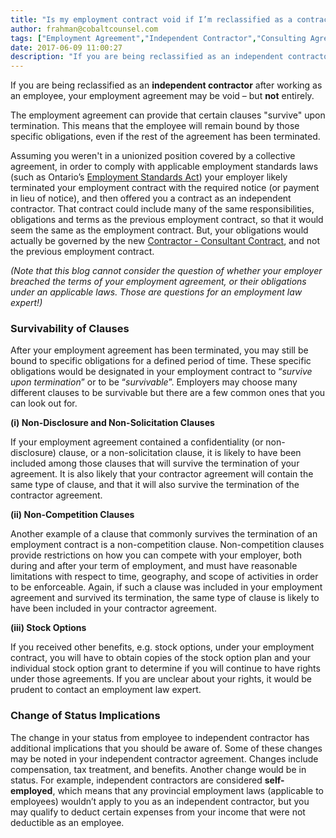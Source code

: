 ```yaml
---
title: "Is my employment contract void if I’m reclassified as a contractor?"
author: frahman@cobaltcounsel.com
tags: ["Employment Agreement","Independent Contractor","Consulting Agreement"]
date: 2017-06-09 11:00:27
description: "If you are being reclassified as an independent contractor after working as an employee, your employment agreement may be void – but not entirely."
---
```


If you are being reclassified as an **independent contractor** after working as an employee, your employment agreement may be void – but **not** entirely.

The employment agreement can provide that certain clauses "survive" upon termination. This means that the employee will remain bound by those specific obligations, even if the rest of the agreement has been terminated.

Assuming you weren't in a unionized position covered by a collective agreement, in order to comply with applicable employment standards laws (such as Ontario’s [Employment Standards Act](https://www.ontario.ca/laws/statute/00e41)) your employer likely terminated your employment contract with the required notice (or payment in lieu of notice), and then offered you a contract as an independent contractor. That contract could include many of the same responsibilities, obligations and terms as the previous employment contract, so that it would seem the same as the employment contract. But, your obligations would actually be governed by the new [Contractor - Consultant Contract](https://clausehound.com/legal-contract/15652), and not the previous employment contract.

*(Note that this blog cannot consider the question of whether your employer breached the terms of your employment agreement, or their obligations under an applicable laws. Those are questions for an employment law expert!)*

### Survivability of Clauses

After your employment agreement has been terminated, you may still be bound to specific obligations for a defined period of time. These specific obligations would be designated in your employment contract to “*survive upon termination*” or to be “*survivable*”. Employers may choose many different clauses to be survivable but there are a few common ones that you can look out for.

**(i) Non-Disclosure and Non-Solicitation Clauses**

If your employment agreement contained a confidentiality (or non-disclosure) clause, or a non-solicitation clause, it is likely to have been included among those clauses that will survive the termination of your agreement. It is also likely that your contractor agreement will contain the same type of clause, and that it will also survive the termination of the contractor agreement.

**(ii) Non-Competition Clauses**

Another example of a clause that commonly survives the termination of an employment contract is a non-competition clause. Non-competition clauses provide restrictions on how you can compete with your employer, both during and after your term of employment, and must have reasonable limitations with respect to time, geography, and scope of activities in order to be enforceable. Again, if such a clause was included in your employment agreement and survived its termination, the same type of clause is likely to have been included in your contractor agreement.

**(iii) Stock Options**

If you received other benefits, e.g. stock options, under your employment contract, you will have to obtain copies of the stock option plan and your individual stock option grant to determine if you will continue to have rights under those agreements. If you are unclear about your rights, it would be prudent to contact an employment law expert.

### Change of Status Implications

The change in your status from employee to independent contractor has additional implications that you should be aware of. Some of these changes may be noted in your independent contractor agreement. Changes include compensation, tax treatment, and benefits. Another change would be in status. For example, independent contractors are considered **self-employed**, which means that any provincial employment laws (applicable to employees) wouldn’t apply to you as an independent contractor, but you may qualify to deduct certain expenses from your income that were not deductible as an employee.
